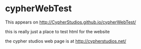 # cypherWebTest
This appears on http://CypherStudios.github.io/cypherWebTest/

this is really just a place to test html for the website

the cypher studios web page is at http://cypherstudios.net/
